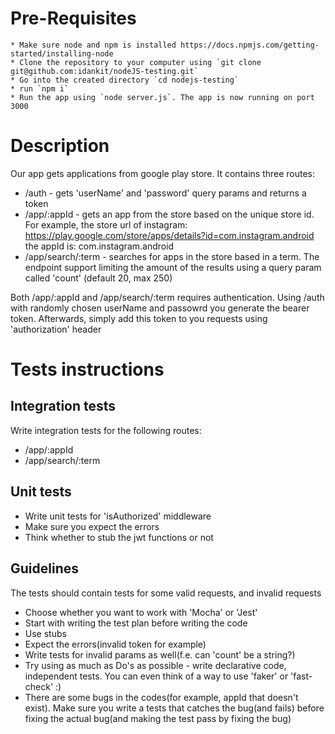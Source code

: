 # Pre-Requisites
    * Make sure node and npm is installed https://docs.npmjs.com/getting-started/installing-node
    * Clone the repository to your computer using `git clone git@github.com:idankit/nodeJS-testing.git`
    * Go into the created directory `cd nodejs-testing`
    * run `npm i`
    * Run the app using `node server.js`. The app is now running on port 3000
    
# Description
Our app gets applications from google play store.
It contains three routes:
* /auth - gets 'userName' and 'password' query params and returns a token
* /app/:appId - gets an app from the store based on the unique store id.
For example, the store url of instagram:
https://play.google.com/store/apps/details?id=com.instagram.android
the appId is: com.instagram.android
* /app/search/:term - searches for apps in the store based in a term.
The endpoint support limiting the amount of the results using a query param called 'count' (default 20, max 250)

Both /app/:appId and /app/search/:term requires authentication. 
Using /auth with randomly chosen userName and passowrd you generate the bearer token.
Afterwards, simply add this token to you requests using 'authorization' header

# Tests instructions
## Integration tests
Write integration tests for the following routes:
* /app/:appId
* /app/search/:term

## Unit tests
* Write unit tests for 'isAuthorized' middleware
* Make sure you expect the errors
* Think whether to stub the jwt functions or not

## Guidelines
The tests should contain tests for some valid requests, and invalid requests
* Choose whether you want to work with 'Mocha' or 'Jest'
* Start with writing the test plan before writing the code 
* Use stubs
* Expect the errors(invalid token for example)
* Write tests for invalid params as well(f.e. can 'count' be a string?)
* Try using as much as Do's as possible - write declarative code, independent tests. 
You can even think of a way to use 'faker' or 'fast-check' :)
* There are some bugs in the codes(for example, appId that doesn't exist). 
Make sure you write a tests that catches the bug(and fails) before fixing the actual bug(and making the test pass by fixing the bug)
